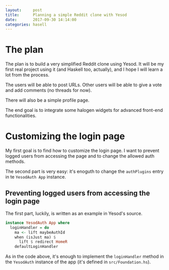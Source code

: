 ```yaml
---
layout:     post
title:      Planning a simple Reddit clone with Yesod
date:       2017-09-30 14:14:00
categories: hasell
---
```


# The plan

The plan is to build a very simplified Reddit clone using Yesod. It will be my first real project using it (and Haskell too, actually), and I hope I will learn a lot from the process.

The users will be able to post URLs. Other users will be able to give a vote and add comments (no threads for now).

There will also be a simple profile page.

The end goal is to integrate some halogen widgets for advanced front-end functionalities.

# Customizing the login page

My first goal is to find how to customize the login page. I want to prevent logged users from accessing the page and to change the allowed auth methods.

The second part is very easy: it's enoguth to change the `authPlugins` entry in te `YesodAuth App` instance.

## Preventing logged users from accessing the login page

The first part, luckily, is written as an example in Yesod's source.

```haskell
instance YesodAuth App where
  loginHandler = do
    ma <- lift maybeAuthId
    when (isJust ma) $
      lift $ redirect HomeR
    defaultLoginHandler
```

As in the code above, it's enough to implement the `loginHandler` method in the `YesodAuth` instance of the app (it's defined in `src/Foundation.hs`).
